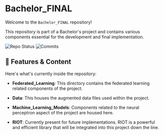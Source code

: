 # Bachelor_FINAL

Welcome to the `Bachelor_FINAL` repository!

This repository is part of a Bachelor's project and contains various components essential for the development and final implementation.

![Repo Status](https://img.shields.io/badge/status-active-brightgreen)
![Commits](https://img.shields.io/github/commit-activity/m/sphinge/Bachelor_FINAL)

## 🚀 Features & Content

Here's what's currently inside the repository:

- **Federated_Learning**: This directory contains the federated learning related components of the project.
  
- **Data**: This houses the augmented data files used within the project.
  
- **Machine_Learning_Models**: Components related to the neural perceptron aspect of the project are housed here.
  
- **RIOT**: Currently present for future implementations. RIOT is a powerful and efficient library that will be integrated into this project down the line.

